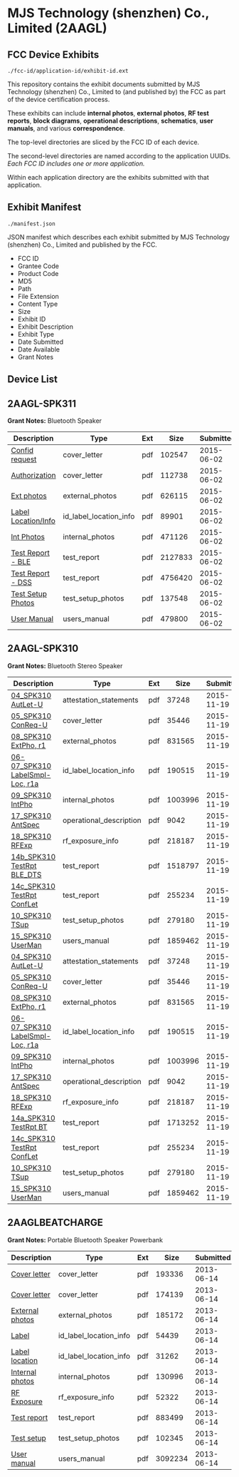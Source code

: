 # MJS Technology (shenzhen) Co., Limited (2AAGL)
## FCC Device Exhibits

```
./fcc-id/application-id/exhibit-id.ext
```

This repository contains the exhibit documents submitted by MJS Technology (shenzhen) Co., Limited to (and published by) the FCC as part of the device certification process.

These exhibits can include **internal photos**, **external photos**, **RF test reports**, **block diagrams**, **operational descriptions**, **schematics**, **user manuals**, and various **correspondence**.

The top-level directories are sliced by the FCC ID of each device.

The second-level directories are named according to the application UUIDs. *Each FCC ID includes one or more application.*

Within each application directory are the exhibits submitted with that application. 

## Exhibit Manifest

```
./manifest.json
```

JSON manifest which describes each exhibit submitted by MJS Technology (shenzhen) Co., Limited and published by the FCC.

- FCC ID
- Grantee Code
- Product Code
- MD5
- Path
- File Extension
- Content Type
- Size
- Exhibit ID
- Exhibit Description
- Exhibit Type
- Date Submitted
- Date Available
- Grant Notes

## Device List
## 2AAGL-SPK311
**Grant Notes:** Bluetooth Speaker

| Description | Type | Ext | Size | Submitted | Available |
| ----------- | ---- | --- | ---- | --------- | --------- |
| [Confid request](2AAGL-SPK311/6a56b452fc0e8b6d37c33bc6dc7d24b2/2633864.pdf) | cover_letter | pdf | 102547 | 2015-06-02 | 2015-06-02 |
| [Authorization](2AAGL-SPK311/6a56b452fc0e8b6d37c33bc6dc7d24b2/2633865.pdf) | cover_letter | pdf | 112738 | 2015-06-02 | 2015-06-02 |
| [Ext photos](2AAGL-SPK311/6a56b452fc0e8b6d37c33bc6dc7d24b2/2633866.pdf) | external_photos | pdf | 626115 | 2015-06-02 | 2015-06-02 |
| [Label Location/Info](2AAGL-SPK311/6a56b452fc0e8b6d37c33bc6dc7d24b2/2633868.pdf) | id_label_location_info | pdf | 89901 | 2015-06-02 | 2015-06-02 |
| [Int Photos](2AAGL-SPK311/6a56b452fc0e8b6d37c33bc6dc7d24b2/2633867.pdf) | internal_photos | pdf | 471126 | 2015-06-02 | 2015-06-02 |
| [Test Report - BLE](2AAGL-SPK311/6a56b452fc0e8b6d37c33bc6dc7d24b2/2633871.pdf) | test_report | pdf | 2127833 | 2015-06-02 | 2015-06-02 |
| [Test Report - DSS](2AAGL-SPK311/6a56b452fc0e8b6d37c33bc6dc7d24b2/2633872.pdf) | test_report | pdf | 4756420 | 2015-06-02 | 2015-06-02 |
| [Test Setup Photos](2AAGL-SPK311/6a56b452fc0e8b6d37c33bc6dc7d24b2/2633869.pdf) | test_setup_photos | pdf | 137548 | 2015-06-02 | 2015-06-02 |
| [User Manual](2AAGL-SPK311/6a56b452fc0e8b6d37c33bc6dc7d24b2/2633870.pdf) | users_manual | pdf | 479800 | 2015-06-02 | 2015-06-02 |
## 2AAGL-SPK310
**Grant Notes:** Bluetooth Stereo Speaker

| Description | Type | Ext | Size | Submitted | Available |
| ----------- | ---- | --- | ---- | --------- | --------- |
| [04_SPK310 AutLet-U](2AAGL-SPK310/301df1a0a2019edb6b7340038063fa58/2816560.pdf) | attestation_statements | pdf | 37248 | 2015-11-19 | 2015-11-19 |
| [05_SPK310 ConReq-U](2AAGL-SPK310/301df1a0a2019edb6b7340038063fa58/2816561.pdf) | cover_letter | pdf | 35446 | 2015-11-19 | 2015-11-19 |
| [08_SPK310 ExtPho, r1](2AAGL-SPK310/301df1a0a2019edb6b7340038063fa58/2816563.pdf) | external_photos | pdf | 831565 | 2015-11-19 | 2015-11-19 |
| [06-07_SPK310 LabelSmpl-Loc, r1a](2AAGL-SPK310/301df1a0a2019edb6b7340038063fa58/2816562.pdf) | id_label_location_info | pdf | 190515 | 2015-11-19 | 2015-11-19 |
| [09_SPK310 IntPho](2AAGL-SPK310/301df1a0a2019edb6b7340038063fa58/2816564.pdf) | internal_photos | pdf | 1003996 | 2015-11-19 | 2015-11-19 |
| [17_SPK310 AntSpec](2AAGL-SPK310/301df1a0a2019edb6b7340038063fa58/2816573.pdf) | operational_description | pdf | 9042 | 2015-11-19 | 2015-11-19 |
| [18_SPK310 RFExp](2AAGL-SPK310/301df1a0a2019edb6b7340038063fa58/2816574.pdf) | rf_exposure_info | pdf | 218187 | 2015-11-19 | 2015-11-19 |
| [14b_SPK310 TestRpt BLE_DTS](2AAGL-SPK310/301df1a0a2019edb6b7340038063fa58/2816584.pdf) | test_report | pdf | 1518797 | 2015-11-19 | 2015-11-19 |
| [14c_SPK310 TestRpt ConfLet](2AAGL-SPK310/301df1a0a2019edb6b7340038063fa58/2816570.pdf) | test_report | pdf | 255234 | 2015-11-19 | 2015-11-19 |
| [10_SPK310 TSup](2AAGL-SPK310/301df1a0a2019edb6b7340038063fa58/2816565.pdf) | test_setup_photos | pdf | 279180 | 2015-11-19 | 2015-11-19 |
| [15_SPK310 UserMan](2AAGL-SPK310/301df1a0a2019edb6b7340038063fa58/2816571.pdf) | users_manual | pdf | 1859462 | 2015-11-19 | 2015-11-19 |
| [04_SPK310 AutLet-U](2AAGL-SPK310/7102ef57950bce18f0f88a56564858ed/2816560.pdf) | attestation_statements | pdf | 37248 | 2015-11-19 | 2015-11-19 |
| [05_SPK310 ConReq-U](2AAGL-SPK310/7102ef57950bce18f0f88a56564858ed/2816561.pdf) | cover_letter | pdf | 35446 | 2015-11-19 | 2015-11-19 |
| [08_SPK310 ExtPho, r1](2AAGL-SPK310/7102ef57950bce18f0f88a56564858ed/2816563.pdf) | external_photos | pdf | 831565 | 2015-11-19 | 2015-11-19 |
| [06-07_SPK310 LabelSmpl-Loc, r1a](2AAGL-SPK310/7102ef57950bce18f0f88a56564858ed/2816562.pdf) | id_label_location_info | pdf | 190515 | 2015-11-19 | 2015-11-19 |
| [09_SPK310 IntPho](2AAGL-SPK310/7102ef57950bce18f0f88a56564858ed/2816564.pdf) | internal_photos | pdf | 1003996 | 2015-11-19 | 2015-11-19 |
| [17_SPK310 AntSpec](2AAGL-SPK310/7102ef57950bce18f0f88a56564858ed/2816573.pdf) | operational_description | pdf | 9042 | 2015-11-19 | 2015-11-19 |
| [18_SPK310 RFExp](2AAGL-SPK310/7102ef57950bce18f0f88a56564858ed/2816574.pdf) | rf_exposure_info | pdf | 218187 | 2015-11-19 | 2015-11-19 |
| [14a_SPK310 TestRpt BT](2AAGL-SPK310/7102ef57950bce18f0f88a56564858ed/2816569.pdf) | test_report | pdf | 1713252 | 2015-11-19 | 2015-11-19 |
| [14c_SPK310 TestRpt ConfLet](2AAGL-SPK310/7102ef57950bce18f0f88a56564858ed/2816570.pdf) | test_report | pdf | 255234 | 2015-11-19 | 2015-11-19 |
| [10_SPK310 TSup](2AAGL-SPK310/7102ef57950bce18f0f88a56564858ed/2816565.pdf) | test_setup_photos | pdf | 279180 | 2015-11-19 | 2015-11-19 |
| [15_SPK310 UserMan](2AAGL-SPK310/7102ef57950bce18f0f88a56564858ed/2816571.pdf) | users_manual | pdf | 1859462 | 2015-11-19 | 2015-11-19 |
## 2AAGLBEATCHARGE
**Grant Notes:** Portable Bluetooth Speaker Powerbank

| Description | Type | Ext | Size | Submitted | Available |
| ----------- | ---- | --- | ---- | --------- | --------- |
| [Cover letter](2AAGLBEATCHARGE/1fb81ce0a37a1991e2495d4f9c9b9dac/1991415.pdf) | cover_letter | pdf | 193336 | 2013-06-14 | 2013-06-14 |
| [Cover letter](2AAGLBEATCHARGE/1fb81ce0a37a1991e2495d4f9c9b9dac/1991416.pdf) | cover_letter | pdf | 174139 | 2013-06-14 | 2013-06-14 |
| [External photos](2AAGLBEATCHARGE/1fb81ce0a37a1991e2495d4f9c9b9dac/1991417.pdf) | external_photos | pdf | 185172 | 2013-06-14 | 2013-06-14 |
| [Label](2AAGLBEATCHARGE/1fb81ce0a37a1991e2495d4f9c9b9dac/1991418.pdf) | id_label_location_info | pdf | 54439 | 2013-06-14 | 2013-06-14 |
| [Label location](2AAGLBEATCHARGE/1fb81ce0a37a1991e2495d4f9c9b9dac/1991419.pdf) | id_label_location_info | pdf | 31262 | 2013-06-14 | 2013-06-14 |
| [Internal photos](2AAGLBEATCHARGE/1fb81ce0a37a1991e2495d4f9c9b9dac/1991420.pdf) | internal_photos | pdf | 130996 | 2013-06-14 | 2013-06-14 |
| [RF Exposure](2AAGLBEATCHARGE/1fb81ce0a37a1991e2495d4f9c9b9dac/1991422.pdf) | rf_exposure_info | pdf | 52322 | 2013-06-14 | 2013-06-14 |
| [Test report](2AAGLBEATCHARGE/1fb81ce0a37a1991e2495d4f9c9b9dac/1991424.pdf) | test_report | pdf | 883499 | 2013-06-14 | 2013-06-14 |
| [Test setup](2AAGLBEATCHARGE/1fb81ce0a37a1991e2495d4f9c9b9dac/1991425.pdf) | test_setup_photos | pdf | 102345 | 2013-06-14 | 2013-06-14 |
| [User manual](2AAGLBEATCHARGE/1fb81ce0a37a1991e2495d4f9c9b9dac/1991426.pdf) | users_manual | pdf | 3092234 | 2013-06-14 | 2013-06-14 |
